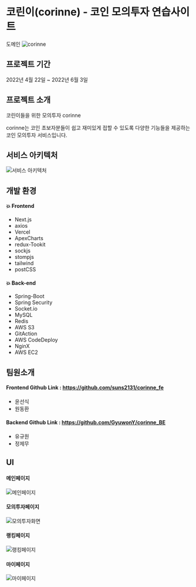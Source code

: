 # 코린이(corinne) - 코인 모의투자 연습사이트

도메인 ![corinne](https://www.corinne.kr)

## 프로젝트 기간

2022년 4월 22일 ~ 2022년 6월 3일

## 프로젝트 소개

코린이들을 위한 모의투자 corinne

corinne는 코인 초보자분들이 쉽고 재미있게 접할 수 있도록 다양한 기능들을 제공하는 코인 모의투자 서비스입니다.

## 서비스 아키텍처

![서비스 아키텍처](https://user-images.githubusercontent.com/93954839/170642303-5fc5675f-37a7-450b-9611-3710fcb410eb.PNG)

## 개발 환경

#### :boom: Frontend

- Next.js
- axios
- Vercel
- ApexCharts
- redux-Tookit
- sockjs
- stompjs
- tailwind
- postCSS

#### :boom: Back-end

- Spring-Boot
- Spring Security
- Socket.io
- MySQL
- Redis
- AWS S3
- GitAction
- AWS CodeDeploy
- NginX
- AWS EC2

## 팀원소개

#### Frontend Github Link : https://github.com/suns2131/corinne_fe

- 윤선식
- 원동환

#### Backend Github Link : https://github.com/GyuwonY/corinne_BE

- 유규원
- 정제무

## UI

#### 메인페이지

![메인페이지](https://user-images.githubusercontent.com/93954839/170641474-02c4b7c7-5a94-450f-b026-a34d94643801.PNG)

#### 모의투자페이지

![모의투자화면](https://user-images.githubusercontent.com/93954839/170641555-55b3c709-ad0a-4475-a030-fa5c4871845e.PNG)

#### 랭킹페이지

![랭킹페이지](https://user-images.githubusercontent.com/93954839/170641525-ac36933e-cd80-4cf6-a462-f091431c2816.PNG)

#### 마이페이지

![마이페이지](https://user-images.githubusercontent.com/93954839/170641538-59df30c8-a305-4006-8b44-c2abade7a418.PNG)
